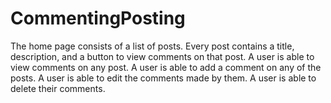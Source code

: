 # CommentingPosting
The home page consists of a list of posts. 
Every post contains a title, description, and a button to view comments on that post. 
A user is able to view comments on any post. A user is able to add a comment on any of the posts.
A user is able to edit the comments made by them.
A user is able to delete their comments.
